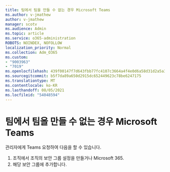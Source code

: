 ```yaml
---
title: 팀에서 팀을 만들 수 없는 경우 Microsoft Teams
ms.author: v-jmathew
author: v-jmathew
manager: scotv
ms.audience: Admin
ms.topic: article
ms.service: o365-administration
ROBOTS: NOINDEX, NOFOLLOW
localization_priority: Normal
ms.collection: Adm_O365
ms.custom:
- "9003963"
- "7019"
ms.openlocfilehash: 439f00147f7d643fbb77fc4107c3664a4f4e0d6a58d31d2a5a33599fab16185f
ms.sourcegitcommit: b5f7da89a650d2915dc652449623c78be6247175
ms.translationtype: MT
ms.contentlocale: ko-KR
ms.lasthandoff: 08/05/2021
ms.locfileid: "54048594"
---
```

# <a name="what-to-do-if-you-cant-create-a-team-in-microsoft-teams"></a>팀에서 팀을 만들 수 없는 경우 Microsoft Teams

관리자에게 Teams 요청하여 다음을 할 수 있습니다.

1. 조직에서 조직의 보안 그룹 설정을 만들거나 Microsoft 365.
2. 해당 보안 그룹에 추가합니다.
